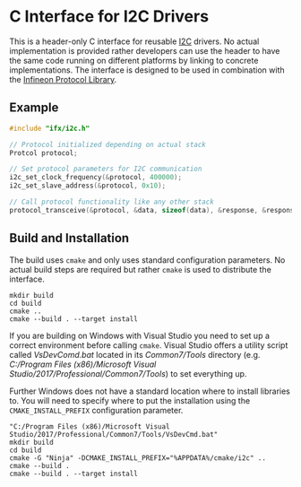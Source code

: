 # C Interface for I2C Drivers

This is a header-only C interface for reusable [I2C](https://en.wikipedia.org/wiki/I%C2%B2C) drivers. No actual implementation is provided rather developers can use the header to have the same code running on different platforms by linking to concrete implementations. The interface is designed to be used in combination with the [Infineon Protocol Library](https://bitbucket.vih.infineon.com/projects/GOLDENEYE_EVALBOARD/repos/protocol).

## Example

```c
#include "ifx/i2c.h"

// Protocol initialized depending on actual stack
Protcol protocol;

// Set protocol parameters for I2C communication
i2c_set_clock_frequency(&protocol, 400000);
i2c_set_slave_address(&protocol, 0x10);

// Call protocol functionality like any other stack
protocol_transceive(&protocol, &data, sizeof(data), &response, &response_len);
```

## Build and Installation

The build uses `cmake` and only uses standard configuration parameters. No actual build steps are required but rather `cmake` is used to distribute the interface.

```
mkdir build
cd build
cmake ..
cmake --build . --target install
```

If you are building on Windows with Visual Studio you need to set up a correct environment before calling `cmake`. Visual Studio offers a utility script called *VsDevComd.bat*  located in its *Common7/Tools* directory (e.g. *C:/Program Files (x86)/Microsoft  Visual Studio/2017/Professional/Common7/Tools*) to set everything up.

Further Windows does not have a standard location where to install libraries to. You will need to specify where to put the installation using the `CMAKE_INSTALL_PREFIX` configuration parameter.

```
"C:/Program Files (x86)/Microsoft Visual Studio/2017/Professional/Common7/Tools/VsDevCmd.bat"
mkdir build
cd build
cmake -G "Ninja" -DCMAKE_INSTALL_PREFIX="%APPDATA%/cmake/i2c" ..
cmake --build .
cmake --build . --target install
```
